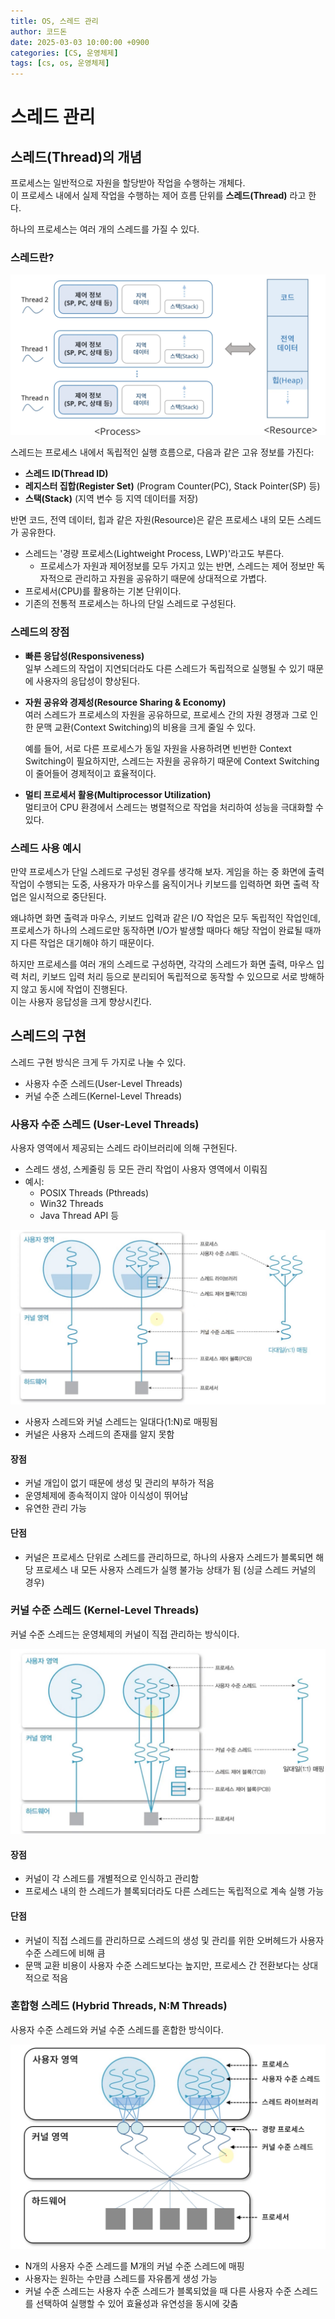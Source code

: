 ```yaml
---
title: OS, 스레드 관리
author: 코드돈
date: 2025-03-03 10:00:00 +0900
categories: [CS, 운영체제]
tags: [cs, os, 운영체제]
---
```


# 스레드 관리

## 스레드(Thread)의 개념

프로세스는 일반적으로 자원을 할당받아 작업을 수행하는 개체다.  
이 프로세스 내에서 실제 작업을 수행하는 제어 흐름 단위를 **스레드(Thread)** 라고 한다.

하나의 프로세스는 여러 개의 스레드를 가질 수 있다.

### 스레드란?

![alt text](/_posts/image-7.png)

스레드는 프로세스 내에서 독립적인 실행 흐름으로, 다음과 같은 고유 정보를 가진다:

- **스레드 ID(Thread ID)**
- **레지스터 집합(Register Set)** (Program Counter(PC), Stack Pointer(SP) 등)
- **스택(Stack)** (지역 변수 등 지역 데이터를 저장)

반면 코드, 전역 데이터, 힙과 같은 자원(Resource)은 같은 프로세스 내의 모든 스레드가 공유한다.

- 스레드는 '경량 프로세스(Lightweight Process, LWP)'라고도 부른다.
  - 프로세스가 자원과 제어정보를 모두 가지고 있는 반면, 스레드는 제어 정보만 독자적으로 관리하고 자원을 공유하기 때문에 상대적으로 가볍다.
- 프로세서(CPU)를 활용하는 기본 단위이다.
- 기존의 전통적 프로세스는 하나의 단일 스레드로 구성된다.

### 스레드의 장점

- **빠른 응답성(Responsiveness)**  
  일부 스레드의 작업이 지연되더라도 다른 스레드가 독립적으로 실행될 수 있기 때문에 사용자의 응답성이 향상된다.

- **자원 공유와 경제성(Resource Sharing & Economy)**  
  여러 스레드가 프로세스의 자원을 공유하므로, 프로세스 간의 자원 경쟁과 그로 인한 문맥 교환(Context Switching)의 비용을 크게 줄일 수 있다.

  예를 들어, 서로 다른 프로세스가 동일 자원을 사용하려면 빈번한 Context Switching이 필요하지만, 스레드는 자원을 공유하기 때문에 Context Switching이 줄어들어 경제적이고 효율적이다.

- **멀티 프로세서 활용(Multiprocessor Utilization)**  
  멀티코어 CPU 환경에서 스레드는 병렬적으로 작업을 처리하여 성능을 극대화할 수 있다.

### 스레드 사용 예시

만약 프로세스가 단일 스레드로 구성된 경우를 생각해 보자. 게임을 하는 중 화면에 출력 작업이 수행되는 도중, 사용자가 마우스를 움직이거나 키보드를 입력하면 화면 출력 작업은 일시적으로 중단된다.

왜냐하면 화면 출력과 마우스, 키보드 입력과 같은 I/O 작업은 모두 독립적인 작업인데, 프로세스가 하나의 스레드로만 동작하면 I/O가 발생할 때마다 해당 작업이 완료될 때까지 다른 작업은 대기해야 하기 때문이다.

하지만 프로세스를 여러 개의 스레드로 구성하면, 각각의 스레드가 화면 출력, 마우스 입력 처리, 키보드 입력 처리 등으로 분리되어 독립적으로 동작할 수 있으므로 서로 방해하지 않고 동시에 작업이 진행된다.  
이는 사용자 응답성을 크게 향상시킨다.

## 스레드의 구현

스레드 구현 방식은 크게 두 가지로 나눌 수 있다.

- 사용자 수준 스레드(User-Level Threads)
- 커널 수준 스레드(Kernel-Level Threads)

### 사용자 수준 스레드 (User-Level Threads)

사용자 영역에서 제공되는 스레드 라이브러리에 의해 구현된다.

- 스레드 생성, 스케줄링 등 모든 관리 작업이 사용자 영역에서 이뤄짐
- 예시:
  - POSIX Threads (Pthreads)
  - Win32 Threads
  - Java Thread API 등

![alt text](/_posts/image-8.png)

- 사용자 스레드와 커널 스레드는 일대다(1:N)로 매핑됨
- 커널은 사용자 스레드의 존재를 알지 못함

#### 장점
- 커널 개입이 없기 때문에 생성 및 관리의 부하가 적음
- 운영체제에 종속적이지 않아 이식성이 뛰어남
- 유연한 관리 가능

#### 단점
- 커널은 프로세스 단위로 스레드를 관리하므로, 하나의 사용자 스레드가 블록되면 해당 프로세스 내 모든 사용자 스레드가 실행 불가능 상태가 됨 (싱글 스레드 커널의 경우)

### 커널 수준 스레드 (Kernel-Level Threads)

커널 수준 스레드는 운영체제의 커널이 직접 관리하는 방식이다.

![alt text](/_posts/image-9.png)

#### 장점
- 커널이 각 스레드를 개별적으로 인식하고 관리함
- 프로세스 내의 한 스레드가 블록되더라도 다른 스레드는 독립적으로 계속 실행 가능

#### 단점
- 커널이 직접 스레드를 관리하므로 스레드의 생성 및 관리를 위한 오버헤드가 사용자 수준 스레드에 비해 큼
- 문맥 교환 비용이 사용자 수준 스레드보다는 높지만, 프로세스 간 전환보다는 상대적으로 적음

### 혼합형 스레드 (Hybrid Threads, N:M Threads)

사용자 수준 스레드와 커널 수준 스레드를 혼합한 방식이다.

![alt text](/_posts/image-10.png)

- N개의 사용자 수준 스레드를 M개의 커널 수준 스레드에 매핑
- 사용자는 원하는 수만큼 스레드를 자유롭게 생성 가능
- 커널 수준 스레드는 사용자 수준 스레드가 블록되었을 때 다른 사용자 수준 스레드를 선택하여 실행할 수 있어 효율성과 유연성을 동시에 갖춤